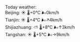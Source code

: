Today weather:  
Beijing: ☀️ 🌡️+0°C 🌬️0km/h  
Tianjin: ☀️ 🌡️+4°C 🌬️↗4km/h  
Shijiazhuang: ⛅️  🌡️+8°C 🌬️↑3km/h  
Tangshan: ☀️ 🌡️+5°C 🌬️→9km/h  
